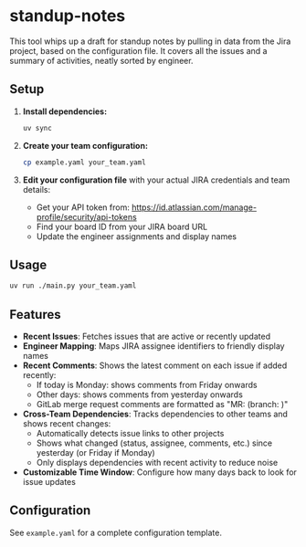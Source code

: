 # standup-notes

This tool whips up a draft for standup notes by pulling in data from the Jira project, based on the configuration file. It covers all the issues and a summary of activities, neatly sorted by engineer.

## Setup

1. **Install dependencies:**
   ```bash
   uv sync
   ```

2. **Create your team configuration:**
   ```bash
   cp example.yaml your_team.yaml
   ```

3. **Edit your configuration file** with your actual JIRA credentials and team details:
   - Get your API token from: https://id.atlassian.com/manage-profile/security/api-tokens
   - Find your board ID from your JIRA board URL
   - Update the engineer assignments and display names

## Usage

```bash
uv run ./main.py your_team.yaml
```

## Features

- **Recent Issues**: Fetches issues that are active or recently updated
- **Engineer Mapping**: Maps JIRA assignee identifiers to friendly display names  
- **Recent Comments**: Shows the latest comment on each issue if added recently:
  - If today is Monday: shows comments from Friday onwards
  - Other days: shows comments from yesterday onwards
  - GitLab merge request comments are formatted as "MR: <project> (branch: <branch>)"
- **Cross-Team Dependencies**: Tracks dependencies to other teams and shows recent changes:
  - Automatically detects issue links to other projects
  - Shows what changed (status, assignee, comments, etc.) since yesterday (or Friday if Monday)
  - Only displays dependencies with recent activity to reduce noise
- **Customizable Time Window**: Configure how many days back to look for issue updates

## Configuration

See `example.yaml` for a complete configuration template.
